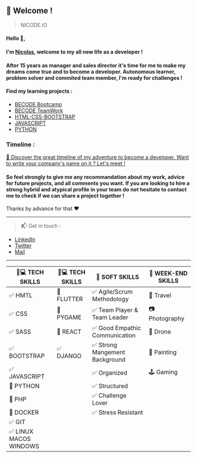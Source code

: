 ## :loudspeaker: Welcome !
> NICODE.IO

#### Hello 👋, 

#### I'm [Nicolas](https://www.linkedin.com/in/nicolas-denoel/), welcome to my all new life as a developer !

#### After 15 years as manager and sales director it's time for me to make my dreams come true and to become a developer. Autonomous learner, problem solver and commited team member, I'm ready for challenges !

#### Find my learning projects :
- [BECODE Bootcamp](https://github.com/nicode-io/Becode-Learning)
- [BECODE TeamWork](https://github.com/Becode-TeamWork) 
- [HTML-CSS-BOOTSTRAP](https://github.com/html-css-nicode)
- [JAVASCRIPT](https://github.com/Javascripter-Nicode)
- [PYTHON](https://github.com/Pythonizer-Nicode)

### Timeline : 
[:calendar: Discover the great timeline of my adventure to become a developer. Want to write your company's name on it ? Let's meet !](https://timelines.gitkraken.com/timeline/2e12cc334eb0406b84bf7a6339e666c4?range=2020-05-26_2020-06-27)  

#### So feel strongly to give me any recommandation about my work, advice for future projects, and all comments you want. If you are looking to hire a strong hybrid and atypical profile in your team do not hesitate to contact me to check if we can share a project together !  

Thanks by advance for that :heart:  

---

> :mailbox_with_mail: Get in touch :
- [LinkedIn](linkedin.com/in/nicolas-denoel)
- [Twitter](https://twitter.com/Nicode_IO)
- [Mail](mailto:nicolas.denoel@gmail.com) 

---
| :iphone::computer: TECH SKILLS            | :iphone::computer: TECH SKILLS  |  :muscle: SOFT SKILLS                          |  :deciduous_tree: WEEK-END SKILLS |
|-------------------------------------------|---------------------------------|------------------------------------------------|-----------------------------------|
| :white_check_mark: HMTL                   |  :construction: FLUTTER         | :white_check_mark: Agile/Scrum Methodology     | :sunrise_over_mountains: Travel   |
| :white_check_mark: CSS                    |  :construction: PYGAME          | :white_check_mark: Team Player & Team Leader   | :camera: Photography              |
| :white_check_mark: SASS                   |  :construction: REACT           | :white_check_mark: Good Empathic Communication | :helicopter: Drone                |
| :white_check_mark: BOOTSTRAP              |  :white_check_mark: DJANGO      | :white_check_mark: Strong Mangement Background | :art: Painting                    |
| :white_check_mark: JAVASCRIPT             |                                 | :white_check_mark: Organized                   | :joystick: Gaming                 |
| :construction: PYTHON                     |                                 | :white_check_mark: Structured                  |                                   |
| :construction: PHP                        |                                 | :white_check_mark: Challenge Lover             |                                   |
| :construction: DOCKER                     |                                 | :white_check_mark: Stress Resistant            |                                   |
| :white_check_mark: GIT                    |                                 |                                                |                                   |
| :white_check_mark: LINUX MACOS WINDOWS    |                                 |                                                |                                   |



 
